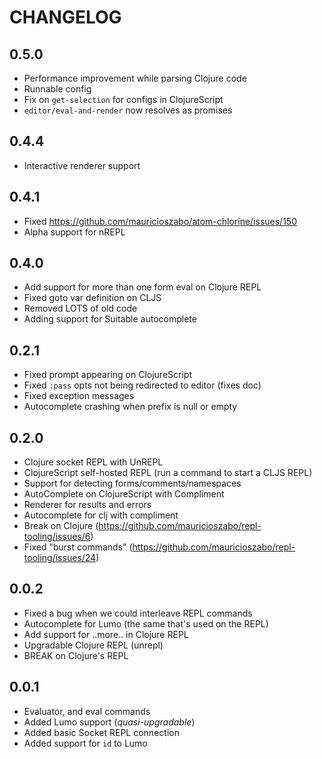 # CHANGELOG

## 0.5.0
- Performance improvement while parsing Clojure code
- Runnable config
- Fix on `get-selection` for configs in ClojureScript
- `editor/eval-and-render` now resolves as promises

## 0.4.4
- Interactive renderer support

## 0.4.1
- Fixed https://github.com/mauricioszabo/atom-chlorine/issues/150
- Alpha support for nREPL

## 0.4.0
- Add support for more than one form eval on Clojure REPL
- Fixed goto var definition on CLJS
- Removed LOTS of old code
- Adding support for Suitable autocomplete

## 0.2.1
- Fixed prompt appearing on ClojureScript
- Fixed `:pass` opts not being redirected to editor (fixes doc)
- Fixed exception messages
- Autocomplete crashing when prefix is null or empty

## 0.2.0
- Clojure socket REPL with UnREPL
- ClojureScript self-hosted REPL (run a command to start a CLJS REPL)
- Support for detecting forms/comments/namespaces
- AutoComplete on ClojureScript with Compliment
- Renderer for results and errors
- Autocomplete for clj with compliment
- Break on Clojure (https://github.com/mauricioszabo/repl-tooling/issues/6)
- Fixed "burst commands" (https://github.com/mauricioszabo/repl-tooling/issues/24)

## 0.0.2
- Fixed a bug when we could interleave REPL commands
- Autocomplete for Lumo (the same that's used on the REPL)
- Add support for ..more.. in Clojure REPL
- Upgradable Clojure REPL (unrepl)
- BREAK on Clojure's REPL

## 0.0.1
- Evaluator, and eval commands
- Added Lumo support (_quasi-upgradable_)
- Added basic Socket REPL connection
- Added support for `id` to Lumo
